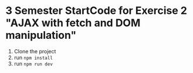 # 3 Semester StartCode for Exercise 2 "AJAX with fetch and DOM manipulation"

1. Clone the project
2. run `npm install`
3. run `npm run dev`
